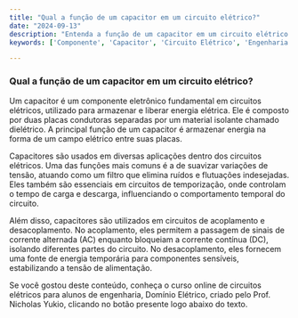 ```yaml
---
title: "Qual a função de um capacitor em um circuito elétrico?"
date: "2024-09-13"
description: "Entenda a função de um capacitor em um circuito elétrico e como ele influencia o comportamento do sistema."
keywords: ['Componente', 'Capacitor', 'Circuito Elétrico', 'Engenharia']

---
```


### Qual a função de um capacitor em um circuito elétrico?

Um capacitor é um componente eletrônico fundamental em circuitos elétricos, utilizado para armazenar e liberar energia elétrica. Ele é composto por duas placas condutoras separadas por um material isolante chamado dielétrico. A principal função de um capacitor é armazenar energia na forma de um campo elétrico entre suas placas.

Capacitores são usados em diversas aplicações dentro dos circuitos elétricos. Uma das funções mais comuns é a de suavizar variações de tensão, atuando como um filtro que elimina ruídos e flutuações indesejadas. Eles também são essenciais em circuitos de temporização, onde controlam o tempo de carga e descarga, influenciando o comportamento temporal do circuito.

Além disso, capacitores são utilizados em circuitos de acoplamento e desacoplamento. No acoplamento, eles permitem a passagem de sinais de corrente alternada (AC) enquanto bloqueiam a corrente contínua (DC), isolando diferentes partes do circuito. No desacoplamento, eles fornecem uma fonte de energia temporária para componentes sensíveis, estabilizando a tensão de alimentação.

Se você gostou deste conteúdo, conheça o curso online de circuitos elétricos para alunos de engenharia, Domínio Elétrico, criado pelo Prof. Nicholas Yukio, clicando no botão presente logo abaixo do texto.